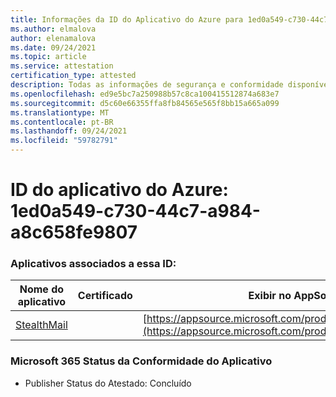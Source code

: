 ```yaml
---
title: Informações da ID do Aplicativo do Azure para 1ed0a549-c730-44c7-a984-a8c658fe9807
ms.author: elmalova
author: elenamalova
ms.date: 09/24/2021
ms.topic: article
ms.service: attestation
certification_type: attested
description: Todas as informações de segurança e conformidade disponíveis para 1ed0a549-c730-44c7-a984-a8c658fe9807.
ms.openlocfilehash: ed9e5bc7a250988b57c8ca100415512874a683e7
ms.sourcegitcommit: d5c60e66355ffa8fb84565e565f8bb15a665a099
ms.translationtype: MT
ms.contentlocale: pt-BR
ms.lasthandoff: 09/24/2021
ms.locfileid: "59782791"
---
```

# <a name="azure-app-id-1ed0a549-c730-44c7-a984-a8c658fe9807"></a>ID do aplicativo do Azure: 1ed0a549-c730-44c7-a984-a8c658fe9807


### <a name="apps-associated-with-this-id"></a>Aplicativos associados a essa ID:
| **Nome do aplicativo** | **Certificado** | **Exibir no AppSource** |
|--------------|---------------|-----------------------|
| [StealthMail](https://docs.microsoft.com/microsoft-365-app-certification/forward/WA200001748) |  | [https://appsource.microsoft.com/product/office/WA200001748](https://appsource.microsoft.com/product/office/WA200001748) |

### <a name="microsoft-365-app-compliance-status"></a>Microsoft 365 Status da Conformidade do Aplicativo
- Publisher Status do Atestado: Concluído
